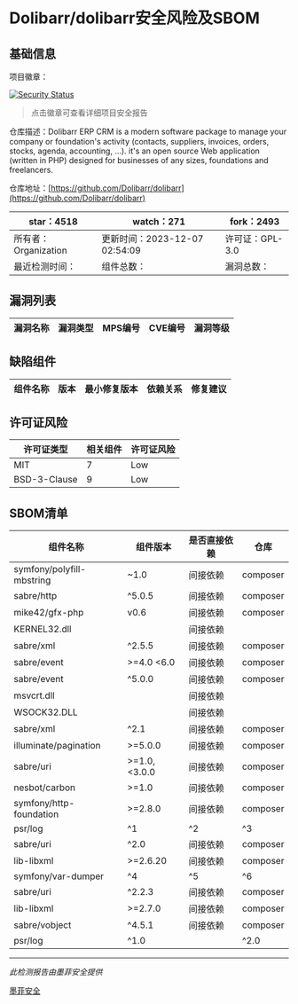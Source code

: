 # Dolibarr/dolibarr安全风险及SBOM

## 基础信息

项目徽章：

[![Security Status](https://www.murphysec.com/platform3/v31/badge/1732477768220237824.svg)](https://www.murphysec.com/console/report/1692966901520420864/1732477768220237824)

> 点击徽章可查看详细项目安全报告

仓库描述：Dolibarr ERP CRM is a modern software package to manage your company or foundation's activity (contacts, suppliers, invoices, orders, stocks, agenda, accounting, ...). it's an open source Web application (written in PHP) designed for businesses of any sizes, foundations and freelancers.

仓库地址：[https://github.com/Dolibarr/dolibarr](https://github.com/Dolibarr/dolibarr)

| star：4518 | watch：271 | fork：2493 |
| ----------- | -------------- | ------------ |
| 所有者：Organization | 更新时间：2023-12-07 02:54:09 | 许可证：GPL-3.0 |
| 最近检测时间： | 组件总数： | 漏洞总数： |




## 漏洞列表

| 漏洞名称 | 漏洞类型 | MPS编号 | CVE编号 | 漏洞等级 |
| ------- | ------ | ------- | ------ | ----- |





## 缺陷组件

| 组件名称 | 版本 | 最小修复版本 | 依赖关系 | 修复建议 |
| -------- | ---- | ------------ | -------- | -------- |





## 许可证风险

| 许可证类型 | 相关组件 | 许可证风险 |
| ---------- | -------- | ---------- |
|MIT|7|Low|
|BSD-3-Clause|9|Low|




## SBOM清单

| 组件名称 | 组件版本 | 是否直接依赖 | 仓库 |
| -------- | -------- | ------------ | ---- |
|symfony/polyfill-mbstring|~1.0|间接依赖|composer|
|sabre/http|^5.0.5|间接依赖|composer|
|mike42/gfx-php|v0.6|间接依赖|composer|
|KERNEL32.dll||间接依赖||
|sabre/xml|^2.5.5|间接依赖|composer|
|sabre/event|>=4.0 <6.0|间接依赖|composer|
|sabre/event|^5.0.0|间接依赖|composer|
|msvcrt.dll||间接依赖||
|WSOCK32.DLL||间接依赖||
|sabre/xml|^2.1|间接依赖|composer|
|illuminate/pagination|>=5.0.0|间接依赖|composer|
|sabre/uri|>=1.0,<3.0.0|间接依赖|composer|
|nesbot/carbon|>=1.0|间接依赖|composer|
|symfony/http-foundation|>=2.8.0|间接依赖|composer|
|psr/log|^1|^2|^3|间接依赖|composer|
|sabre/uri|^2.0|间接依赖|composer|
|lib-libxml|>=2.6.20|间接依赖|composer|
|symfony/var-dumper|^4|^5|^6|间接依赖|composer|
|sabre/uri|^2.2.3|间接依赖|composer|
|lib-libxml|>=2.7.0|间接依赖|composer|
|sabre/vobject|^4.5.1|间接依赖|composer|
|psr/log|^1.0 || ^2.0 || ^3.0|间接依赖|composer|


------

*此检测报告由墨菲安全提供*

[墨菲安全](www.murphysec.com)
